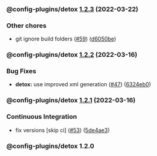 ### @config-plugins/detox [1.2.3](https://github.com/expo/config-plugins/compare/@config-plugins/detox@1.2.2...@config-plugins/detox@1.2.3) (2022-03-22)


### Other chores

* git ignore build folders ([#59](https://github.com/expo/config-plugins/issues/59)) ([d6050be](https://github.com/expo/config-plugins/commit/d6050beb2a5c68dc59287c27ec388c2002ec7904))

### @config-plugins/detox [1.2.2](https://github.com/expo/config-plugins/compare/@config-plugins/detox@1.2.1...@config-plugins/detox@1.2.2) (2022-03-16)


### Bug Fixes

* **detox:** use improved xml generation ([#47](https://github.com/expo/config-plugins/issues/47)) ([6324eb0](https://github.com/expo/config-plugins/commit/6324eb041b3b4eb2318c0a1ea0297e3b7bf28f7c))

### @config-plugins/detox [1.2.1](https://github.com/expo/config-plugins/compare/@config-plugins/detox@1.2.0...@config-plugins/detox@1.2.1) (2022-03-16)


### Continuous Integration

* fix versions [skip ci] ([#53](https://github.com/expo/config-plugins/issues/53)) ([5de4ae3](https://github.com/expo/config-plugins/commit/5de4ae3e6182c32b7aa24d70ccd23a11663bb089))

### @config-plugins/detox 1.2.0
